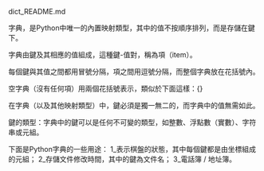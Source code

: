 dict_README.md

字典，是Python中唯一的內置映射類型，其中的值不按順序排列，而是存儲在鍵下。

字典由鍵及其相應的值組成，這種鍵-值對，稱為項（item）。

每個鍵與其值之間都用冒號分隔，項之間用逗號分隔，而整個字典放在花括號內。

空字典（沒有任何項）用兩個花括號表示，類似於下面這樣：{}

在字典（以及其他映射類型）中，鍵必須是獨一無二的，而字典中的值無需如此。

鍵的類型：字典中的鍵可以是任何不可變的類型，如整數、浮點數（實數）、字符串或元組。

下面是Python字典的一些用途：
1_表示棋盤的狀態，其中每個鍵都是由坐標組成的元組；
2_存儲文件修改時間，其中的鍵為文件名；
3_電話簿 / 地址簿。